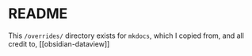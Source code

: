 # README

This `/overrides/` directory exists for `mkdocs`,  which I copied from, and all credit to, [[obsidian-dataview]]
